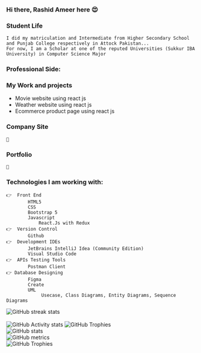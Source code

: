 ### Hi there, Rashid Ameer here 😍 

    
### Student Life
    I did my matriculation and Intermediate from Higher Secondary School and Punjab College respectively in Attock Pakistan... 
    For now, I am a Scholar at one of the reputed Universities (Sukkur IBA University) in Computer Science Major

###  Professional Side:

### My Work and projects
   * Movie website using react js
   * Weather website using react js
   * Ecommerce product page using react js
### Company Site 
    🔗 
    
### Portfolio    
    🔗 

### Technologies I am working with:      
    👉  Front End
            HTML5
            CSS 
            Bootstrap 5
            Javascript
                React.Js with Redux
    👉  Version Control
            Github
    👉  Development IDEs
            JetBrains IntelliJ Idea (Community Edition)
            Visual Studio Code
    👉  APIs Testing Tools
            Postman Client
    👉 Database Designing
            Figma
            Create
            UML
                 Usecase, Class Diagrams, Entity Diagrams, Sequence Diagrams
![GitHub streak stats](https://github-readme-streak-stats.herokuapp.com/?user=RA-Offical)  
<br/>
![GitHub Activity stats]( https://activity-graph.herokuapp.com/graph?username=RA-Offical)
![GitHub Trophies ](https://github-profile-trophy.vercel.app/?username=RA-Offical)  
![GitHub stats](https://github-readme-stats.vercel.app/api?username=RA-Offical&show_icons=true&theme=dark)  
![GitHub metrics](https://metrics.lecoq.io/RA-Offical)  
![GitHub Trophies ](https://github-readme-stats.vercel.app/api/top-langs/?username=RA-Offical)  
